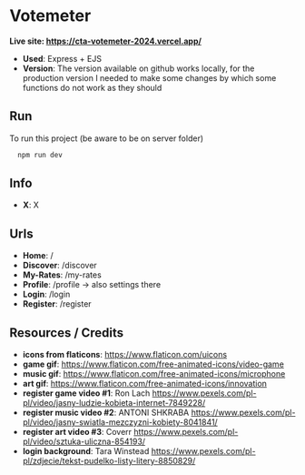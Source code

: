 # Votemeter

**Live site: https://cta-votemeter-2024.vercel.app/**  
* **Used**: Express + EJS <br />
* **Version**: The version available on github works locally, for the production version I needed to make some changes by which some functions do not work as they should <br />


## Run

To run this project (be aware to be on server folder)

```bash
  npm run dev
```

## **Info**

- **X**: X



## **Urls**

- **Home**: /
- **Discover**: /discover
- **My-Rates**: /my-rates
- **Profile**: /profile -> also settings there
- **Login**: /login
- **Register**: /register

## **Resources / Credits**

- **icons from flaticons**: https://www.flaticon.com/uicons
- **game gif**: https://www.flaticon.com/free-animated-icons/video-game
- **music gif**: https://www.flaticon.com/free-animated-icons/microphone
- **art gif**: https://www.flaticon.com/free-animated-icons/innovation
- **register game video #1**: Ron Lach https://www.pexels.com/pl-pl/video/jasny-ludzie-kobieta-internet-7849228/
- **register music video #2**: ANTONI SHKRABA https://www.pexels.com/pl-pl/video/jasny-swiatla-mezczyzni-kobiety-8041841/
- **register art video #3**: Coverr https://www.pexels.com/pl-pl/video/sztuka-uliczna-854193/
- **login background**: Tara Winstead https://www.pexels.com/pl-pl/zdjecie/tekst-pudelko-listy-litery-8850829/
  
